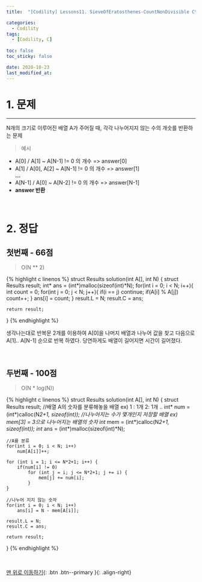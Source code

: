 ```yaml
---
title:  "[Codility] Lessons11. SieveOfEratosthenes-CountNonDivisible C언어 풀이" 

categories:
  - Codility
tags:
  - [Codility, C]
 
toc: false
toc_sticky: false

date: 2020-10-23
last_modified_at:
---
```

# 1. 문제
---
N개의 크기로 이루어진 배열 A가 주어질 때, 각각 나누어지지 않는 수의 개숫를 반환하는 문제   

> 예시   

- A[0] / A[1] ~ A[N-1] != 0 의 개수 => answer[0]   
- A[1] / A[0], A[2] ~ A[N-1] != 0 의 개수 => answer[1]   
**...**   
- A[N-1] / A[0] ~ A[N-2] != 0 의 개수 => answer[N-1]   
- **answer 반환**


<br>

# 2. 정답
## 첫번째 - 66점
> O(N ** 2)

{% highlight c linenos %}
struct Results solution(int A[], int N) {
    struct Results result;
    int* ans = (int*)malloc(sizeof(int)*N);
    for(int i = 0; i < N; i++){
        int count = 0;
        for(int j = 0; j < N; j++){
            if(i == j)
                continue;
            if(A[i] % A[j])
                count++;
        }
        ans[i] = count;
    }
    result.L = N;
    result.C = ans;
    
    return result;
}
{% endhighlight %}

생각나는대로 반복문 2개를 이용하여 A[0]을 나머지 배열과 나누어 값을 찾고 다음으로 A[1].. A[N-1] 순으로 반복 하였다. 당연하게도 배열이 길어지면 시간이 길어졌다.

<br>

## 두번째 - 100점
> O(N * log(N))

{% highlight c linenos %}
struct Results solution(int A[], int N) {
    struct Results result;
    //배열 A의 숫자를 분류해놓을 배열 ex) 1 : 1개 2: 1개 .. 
    int* num = (int*)calloc(N*2+1, sizeof(int));
    //나누어지는 수가 몇개인지 저장할 배열 ex) mem[3] = 3으로 나누어지는 배열의 숫자
    int* mem = (int*)calloc(N*2+1, sizeof(int));
    int* ans = (int*)malloc(sizeof(int)*N);
    
    //A를 분류
    for(int i = 0; i < N; i++)
        num[A[i]]++;    
    
    for (int i = 1; i <= N*2+1; i++) {
        if(num[i] != 0)
            for (int j = i; j <= N*2+1; j += i) {
                mem[j] += num[i];
            }
    }

    //나누어 지지 않는 숫자
    for(int i = 0; i < N; i++)
        ans[i] = N - mem[A[i]];
    
    result.L = N;
    result.C = ans;
    
    return result;
}
{% endhighlight %}


<br>

[맨 위로 이동하기](#){: .btn .btn--primary }{: .align-right}